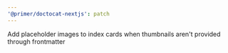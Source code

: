 ```yaml
---
'@primer/doctocat-nextjs': patch
---
```


Add placeholder images to index cards when thumbnails aren't provided through frontmatter
